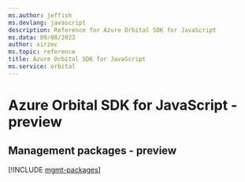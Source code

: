 ```yaml
---
ms.author: jeffish
ms.devlang: javascript
description: Reference for Azure Orbital SDK for JavaScript
ms.data: 09/08/2022
author: xirzec
ms.topic: reference
title: Azure Orbital SDK for JavaScript
ms.service: orbital
---
```

# Azure Orbital SDK for JavaScript - preview

## Management packages - preview
[!INCLUDE [mgmt-packages](orbital-mgmt-index.md)]